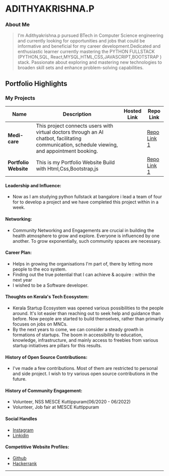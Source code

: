 # ADITHYAKRISHNA.P

### About Me

> I'm Adithyakrishna.p  pursued BTech in Computer Science engineering and currently looking for
opportunities and jobs that could be informative and beneficial for my career
development.Dedicated and enthusiastic learner currently mastering the PYTHON FULLSTACK (PYTHON,SQL, React,MYSQL,HTML,CSS,JAVASCRIPT,BOOTSTRAP ) stack. Passionate about exploring and mastering new technologies to broaden skill sets and enhance problem-solving capabilities.

## Portfolio Highlights

### My Projects

| Name                | Description                                                               | Hosted Link                              | Repo Link                                                      |
|---------------------|---------------------------------------------------------------------------|------------------------------------------|----------------------------------------------------------------|
| **Medi-care** | This project connects users with virtual doctors through an AI chatbot, facilitating communication, schedule viewing, and appointment booking.           |                                                | [Repo Link 1](https://github.com/adithya-krishna-p/Medi-care-mini-project-) |
| **Portfolio Website** | This is my Portfolio Website Build with Html,Css,Bootstrap,js           |                                                | [Repo Link 1](https://adithya-krishna-p.github.io/mypersonalwebsite/) |


#### Leadership and Influence:

- Now as I am  studying python fullstack at bangalore i lead a team of four for to develop a project and we have completed this project within in a week.

#### Networking:

-  Community Networking and Engagements are crucial in building the health atmosphere to grow and explore. Everyone is influenced by one another. To grow exponentially, such community spaces are necessary.

#### Career Plan:

- Helps in growing the organisations I'm part of, there by letting more people to the eco system.
- Finding out the true potential that I can achieve & acquire : within the next year
- I wished to be a Software developer.


#### Thoughts on Kerala's Tech Ecosystem:

- Kerala Startup Ecosystem was opened various possibilities to the people around. It's lot easier than reaching out to seek help and guidance than before. Now people are started to build themselves, rather than primarily focuses on jobs on MNCs.
- By the next years to come, we can consider a steady growth in formations of startups. The boom in accessibility to education, knowledge, infrastructure, and mainly access to freebies from various startup initiatives are pillars for this results.


#### History of Open Source Contributions:

- I've made a few contributions. Most of them are restricted to personal and side project. I wish to try various open source contributions in the future. 
#### History of Community Engagement:

-  Volunteer, NSS MESCE Kuttippuram(06/2020 - 06/2022)
-  Volunteer, Job fair at MESCE Kuttippuram


#### Social Handles

- [Instagram]()
- [Linkidin](www.linkedin.com/in/adithya-krishnan-p)

#### Competitive Website Profiles:

- [Github](https://github.com/adithya-krishna-p)
- [Hackerrank](https://www.hackerrank.com/profile/adhithyakrishna4)



---
